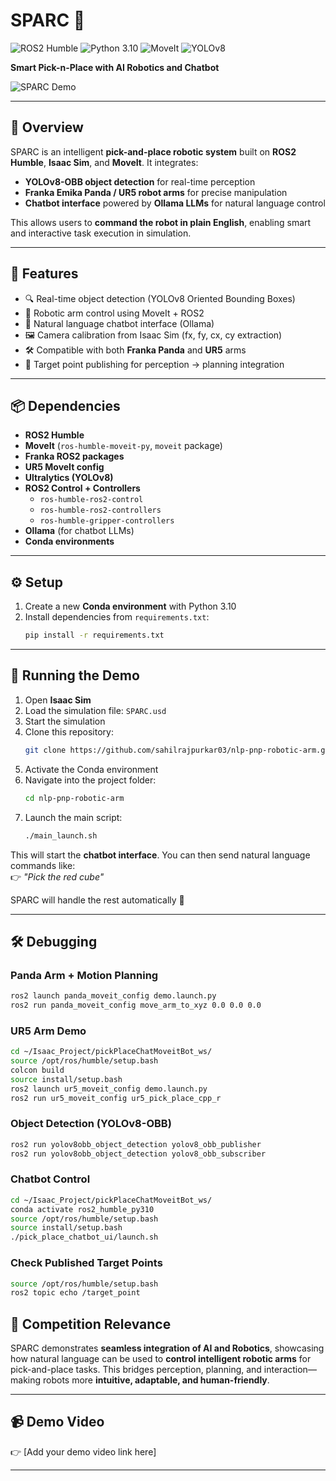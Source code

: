 # SPARC 🤖  
![ROS2 Humble](https://img.shields.io/badge/ROS2-Humble-blue)  ![Python 3.10](https://img.shields.io/badge/Python-3.10-green)  ![MoveIt](https://img.shields.io/badge/MoveIt-Enabled-orange)  ![YOLOv8](https://img.shields.io/badge/YOLOv8-OBB-red)  

**Smart Pick-n-Place with AI Robotics and Chatbot**  

![SPARC Demo](docs/PickPlace.gif)  

---

## 🌟 Overview  
SPARC is an intelligent **pick-and-place robotic system** built on **ROS2 Humble**, **Isaac Sim**, and **MoveIt**. It integrates:  
- **YOLOv8-OBB object detection** for real-time perception  
- **Franka Emika Panda / UR5 robot arms** for precise manipulation  
- **Chatbot interface** powered by **Ollama LLMs** for natural language control  

This allows users to **command the robot in plain English**, enabling smart and interactive task execution in simulation.  

---

## 🚀 Features  
- 🔍 Real-time object detection (YOLOv8 Oriented Bounding Boxes)  
- 🦾 Robotic arm control using MoveIt + ROS2  
- 🧠 Natural language chatbot interface (Ollama)  
- 🖼️ Camera calibration from Isaac Sim (fx, fy, cx, cy extraction)  
- 🛠️ Compatible with both **Franka Panda** and **UR5** arms  
- 🎯 Target point publishing for perception → planning integration  

---
## 📦 Dependencies  
- **ROS2 Humble**  
- **MoveIt** (`ros-humble-moveit-py`, `moveit` package)  
- **Franka ROS2 packages**  
- **UR5 MoveIt config**  
- **Ultralytics (YOLOv8)**  
- **ROS2 Control + Controllers**  
  - `ros-humble-ros2-control`  
  - `ros-humble-ros2-controllers`  
  - `ros-humble-gripper-controllers`  
- **Ollama** (for chatbot LLMs)  
- **Conda environments** 

---

## ⚙️ Setup

1. Create a new **Conda environment** with Python 3.10  
2. Install dependencies from `requirements.txt`:  
   ```bash
   pip install -r requirements.txt
   ```

---

## 🤖 Running the Demo  

1. Open **Isaac Sim**  
2. Load the simulation file: `SPARC.usd`  
3. Start the simulation  
4. Clone this repository:  
   ```bash
   git clone https://github.com/sahilrajpurkar03/nlp-pnp-robotic-arm.git
   ```
5. Activate the Conda environment  
6. Navigate into the project folder:  
   ```bash
   cd nlp-pnp-robotic-arm
   ```
7. Launch the main script:  
   ```bash
   ./main_launch.sh
   ```

This will start the **chatbot interface**. You can then send natural language commands like:  
👉 *"Pick the red cube"*  

SPARC will handle the rest automatically 🚀  

---

## 🛠️ Debugging  

### Panda Arm + Motion Planning  
```bash
ros2 launch panda_moveit_config demo.launch.py
ros2 run panda_moveit_config move_arm_to_xyz 0.0 0.0 0.0
```

### UR5 Arm Demo  
```bash
cd ~/Isaac_Project/pickPlaceChatMoveitBot_ws/
source /opt/ros/humble/setup.bash
colcon build
source install/setup.bash
ros2 launch ur5_moveit_config demo.launch.py
ros2 run ur5_moveit_config ur5_pick_place_cpp_r
```

### Object Detection (YOLOv8-OBB)  
```bash
ros2 run yolov8obb_object_detection yolov8_obb_publisher
ros2 run yolov8obb_object_detection yolov8_obb_subscriber
```

### Chatbot Control  
```bash
cd ~/Isaac_Project/pickPlaceChatMoveitBot_ws/
conda activate ros2_humble_py310
source /opt/ros/humble/setup.bash
source install/setup.bash
./pick_place_chatbot_ui/launch.sh
```

### Check Published Target Points  
```bash
source /opt/ros/humble/setup.bash
ros2 topic echo /target_point
```

## 🎯 Competition Relevance  
SPARC demonstrates **seamless integration of AI and Robotics**, showcasing how natural language can be used to **control intelligent robotic arms** for pick-and-place tasks. This bridges perception, planning, and interaction—making robots more **intuitive, adaptable, and human-friendly**.  

---

## 📹 Demo Video  
👉 [Add your demo video link here]  

---
